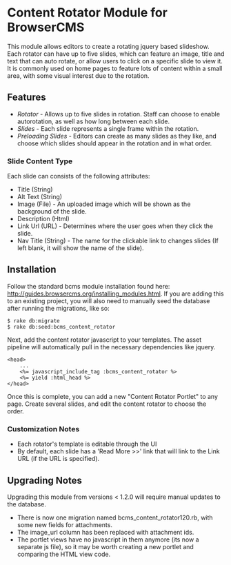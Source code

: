 # Content Rotator Module for BrowserCMS

This module allows editors to create a rotating jquery based slideshow. Each rotator can have up to five slides, which can feature an image, title and text that can auto rotate, or allow users to click on a specific slide to view it. It is commonly used on home pages to feature lots of content within a small area, with some visual interest due to the rotation.

## Features

* _Rotator_ - Allows up to five slides in rotation. Staff can choose to enable autorotation, as well as how long between each slide.
* _Slides_ - Each slide represents a single frame within the rotation.
* _Preloading Slides_ - Editors can create as many slides as they like, and choose which slides should appear in the rotation and in what order.

### Slide Content Type

Each slide can consists of the following attributes:

* Title (String) 
* Alt Text (String)
* Image (File) - An uploaded image which will be shown as the background of the slide.
* Description (Html)
* Link Url (URL) - Determines where the user goes when they click the slide.
* Nav Title (String) - The name for the clickable link to changes slides (If left blank, it will show the name of the slide).


## Installation

Follow the standard bcms module installation found here: http://guides.browsercms.org/installing_modules.html. If you are adding this to an existing project, you will also need to manually seed the database after running the migrations, like so:

    $ rake db:migrate
    $ rake db:seed:bcms_content_rotator

Next, add the content rotator javascript to your templates. The asset pipeline will automatically pull in the necessary dependencies like jquery.

	<head>
	    ...
		<%= javascript_include_tag :bcms_content_rotator %>
		<%= yield :html_head %>
	</head>
	
Once this is complete, you can add a new "Content Rotator Portlet" to any page. Create several slides, and edit the content rotator to choose the order.


### Customization Notes

* Each rotator's template is editable through the UI
* By default, each slide has a 'Read More >>' link that will link to the Link URL (if the URL is specified).

## Upgrading Notes

Upgrading this module from versions < 1.2.0 will require manual updates to the database.

* There is now one migration named bcms_content_rotator120.rb, with some new fields for attachments.
* The image_url column has been replaced with attachment ids.
* The portlet views have no javascript in them anymore (its now a separate js file), so it may be worth creating a new portlet and comparing the HTML view code.